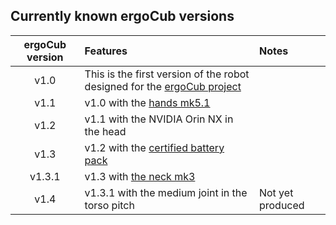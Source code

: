 ## Currently known ergoCub versions

| ergoCub version | Features | Notes | 
| :--:   | :--| :--| 
| v1.0	 | This is the first version of the robot designed for the [ergoCub project](https://ergocub.eu/) | | 
| v1.1   | v1.0 with the [hands mk5.1](../hands/hands_mk5.md#mk51) | |
| v1.2   | v1.1 with the NVIDIA Orin NX in the head  | |
| v1.3   | v1.2 with the [certified battery pack](../ergoCub_battery_pack/index.md) | |
| v1.3.1 | v1.3 with [the neck mk3](../neck/neck_mk3.md) | |
| v1.4   | v1.3.1 with the medium joint in the torso pitch | Not yet produced |

